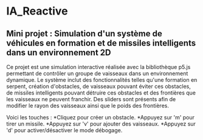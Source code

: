 # IA_Reactive
## Mini projet : Simulation d'un système de véhicules en formation et de missiles intelligents dans un environnement 2D 


Ce projet est une simulation interactive réalisée avec la bibliothèque p5.js permettant de contrôler un groupe de vaisseaux dans un environnement dynamique. Le système inclut des fonctionnalités telles qu'une formation en serpent, création d'obstacles, de vaisseaux pouvant éviter ces obstacles, de missiles intelligents pouvant détruire ces obstacles et des frontières que les vaisseaux ne peuvent franchir. Des sliders sont présents afin de modifier le rayon des vaisseaux ainsi que le poids des frontières.

Voici les touches : *Cliquez pour créer un obstacle.
                    *Appuyez sur 'm' pour tirer un missile.
                    *Appuyez sur 'v' pour ajouter des vaisseaux.
                    *Appuyez sur 'd' pour activer/désactiver le mode débogage.
